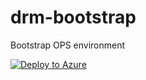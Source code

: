 # drm-bootstrap
Bootstrap OPS environment

[![Deploy to Azure](http://azuredeploy.net/deploybutton.png)](https://portal.azure.com/#create/Microsoft.Template/uri/https%3A%2F%2Fraw.githubusercontent.com%2Fmios-fi%2Fdrm-bootstrap%2Fmaster%2Fazuredeploy.json)